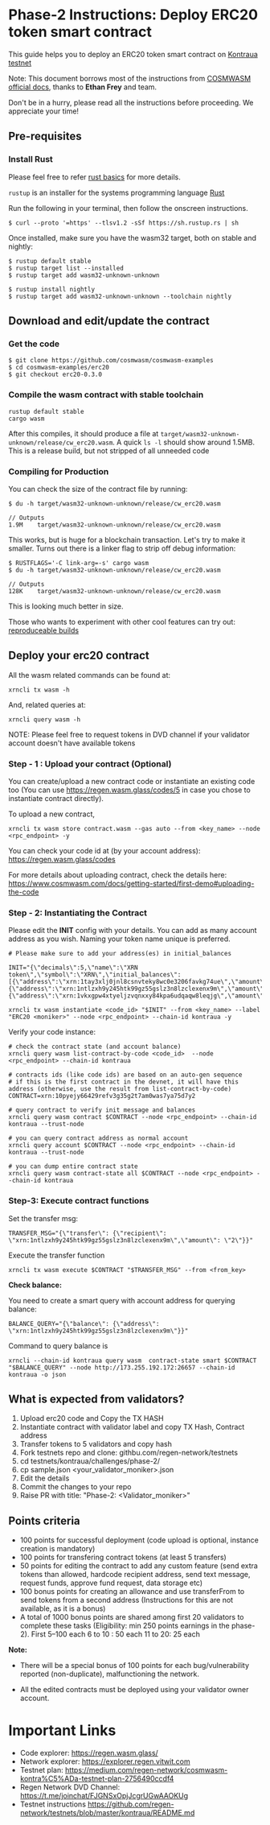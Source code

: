 # Phase-2 Instructions: Deploy ERC20 token smart contract

This guide helps you to deploy an ERC20 token smart contract on [Kontraua testnet](https://regen.wasm.glass/)

Note: This document borrows most of the instructions from [COSMWASM official docs](https://www.cosmwasm.com/docs/getting-started/intro), thanks to **Ethan Frey** and team.

Don't be in a hurry, please read all the instructions before proceeding. We appreciate your time!

## Pre-requisites

### Install Rust

Please feel free to refer [rust basics](https://www.cosmwasm.com/docs/getting-started/rust-basics) for more details.

`rustup` is an installer for the systems programming language [Rust](https://www.rust-lang.org/)

Run the following in your terminal, then follow the onscreen instructions.

```
$ curl --proto '=https' --tlsv1.2 -sSf https://sh.rustup.rs | sh
```

Once installed, make sure you have the wasm32 target, both on stable and nightly:
```
$ rustup default stable
$ rustup target list --installed
$ rustup target add wasm32-unknown-unknown

$ rustup install nightly
$ rustup target add wasm32-unknown-unknown --toolchain nightly
```

## Download and edit/update the contract

### Get the code

```
$ git clone https://github.com/cosmwasm/cosmwasm-examples
$ cd cosmwasm-examples/erc20
$ git checkout erc20-0.3.0
```

### Compile the wasm contract with stable toolchain
```
rustup default stable
cargo wasm
```
After this compiles, it should produce a file at  `target/wasm32-unknown-unknown/release/cw_erc20.wasm`. A quick `ls -l` should show around 1.5MB. This is a release build, but not stripped of all unneeded code

### Compiling for Production
You can check the size of the contract file by running:
```
$ du -h target/wasm32-unknown-unknown/release/cw_erc20.wasm

// Outputs
1.9M    target/wasm32-unknown-unknown/release/cw_erc20.wasm
```
This works, but is huge for a blockchain transaction. Let's try to make it smaller. Turns out there is a linker flag to strip off debug information:

```
$ RUSTFLAGS='-C link-arg=-s' cargo wasm
$ du -h target/wasm32-unknown-unknown/release/cw_erc20.wasm

// Outputs
128K    target/wasm32-unknown-unknown/release/cw_erc20.wasm
```
This is looking much better in size.

Those who wants to experiment with other cool features can try out: [reproduceable builds](https://www.cosmwasm.com/docs/getting-started/editing-escrow-contract#reproduceable-builds)

## Deploy your erc20 contract

All the wasm related commands can be found at:
```
xrncli tx wasm -h
```

And, related queries at: 
```
xrncli query wasm -h
```

NOTE: Please feel free to request tokens in DVD channel if your validator account doesn't have available tokens

### Step - 1 : Upload your contract (Optional)
You can create/upload a new contract code or instantiate an existing code too (You can use https://regen.wasm.glass/codes/5 in case you chose to instantiate contract directly).

To upload a new contract,

```
xrncli tx wasm store contract.wasm --gas auto --from <key_name> --node <rpc_endpoint> -y
```

You can check your code id at (by your account address): https://regen.wasm.glass/codes

For more details about uploading contract, check the details here: https://www.cosmwasm.com/docs/getting-started/first-demo#uploading-the-code

### Step - 2: Instantiating the Contract

Please edit the **INIT** config with your details. You can add as many account address as you wish. Naming your token name unique is preferred.

```
# Please make sure to add your address(es) in initial_balances

INIT="{\"decimals\":5,\"name\":\"XRN token\",\"symbol\":\"XRN\",\"initial_balances\":[{\"address\":\"xrn:1tay3xlj0jnl8csnvteky8wc0e3206favkg74ue\",\"amount\":\"1000\"},{\"address\":\"xrn:1ntlzxh9y245htk99gz55gslz3n8lzclexenx9m\",\"amount\":\"2000\"},{\"address\":\"xrn:1vkxgpw4xtyeljzvqnxxy84kpa6udqaqw8leqjg\",\"amount\":\"3000\"}]}"

xrncli tx wasm instantiate <code_id> "$INIT" --from <key_name> --label "ERC20 <moniker>" --node <rpc_endpoint> --chain-id kontraua -y 
```

Verify your code instance:
```
# check the contract state (and account balance)
xrncli query wasm list-contract-by-code <code_id>  --node <rpc_endpoint> --chain-id kontraua

# contracts ids (like code ids) are based on an auto-gen sequence
# if this is the first contract in the devnet, it will have this address (otherwise, use the result from list-contract-by-code)
CONTRACT=xrn:10pyejy66429refv3g35g2t7am0was7ya75d7y2

# query contract to verify init message and balances
xrncli query wasm contract $CONTRACT --node <rpc_endpoint> --chain-id kontraua --trust-node

# you can query contract address as normal account
xrncli query account $CONTRACT --node <rpc_endpoint> --chain-id kontraua --trust-node

# you can dump entire contract state
xrncli query wasm contract-state all $CONTRACT --node <rpc_endpoint> --chain-id kontraua
```

### Step-3: Execute contract functions

Set the transfer msg:
```
TRANSFER_MSG="{\"transfer\": {\"recipient\": \"xrn:1ntlzxh9y245htk99gz55gslz3n8lzclexenx9m\",\"amount\": \"2\"}}"
```

Execute the transfer function 
```
xrncli tx wasm execute $CONTRACT "$TRANSFER_MSG" --from <from_key>
```

**Check balance:**

You need to create a smart query with account address for querying balance:
```
BALANCE_QUERY="{\"balance\": {\"address\": \"xrn:1ntlzxh9y245htk99gz55gslz3n8lzclexenx9m\"}}"
```

Command to query balance is
```
xrncli --chain-id kontraua query wasm  contract-state smart $CONTRACT "$BALANCE_QUERY" --node http://173.255.192.172:26657 --chain-id kontraua -o json
```

## What is expected from validators?

1. Upload erc20 code and Copy the TX HASH
2. Instantiate contract with validator label and copy TX Hash, Contract address
3. Transfer tokens to 5 validators and copy hash
4. Fork testnets repo and clone: githbu.com/regen-network/testnets
5. cd testnets/kontraua/challenges/phase-2/
6. cp sample.json <your_validator_moniker>.json
7. Edit the details
8. Commit the changes to your repo
9. Raise PR with title: "Phase-2: <Validator_moniker>"

## Points criteria
- 100 points for successful deployment (code upload is optional, instance creation is mandatory)
- 100 points for transfering contract tokens (at least 5 transfers)
- 50 points for editing the contract to add any custom feature (send extra tokens than allowed,  hardcode recipient address, send text message, request funds, approve fund request, data storage etc)
- 100 bonus points for creating an allowance and use transferFrom to send tokens from a second address (Instructions for this are not available, as it is a bonus)
- A total of 1000 bonus points are shared among first 20 validators to complete these tasks (Eligibility: min 250 points earnings in the phase-2).
First 5–100 each
6 to 10 : 50 each
11 to 20: 25 each

**Note:** 
- There will be a special bonus of 100 points for each bug/vulnerability reported (non-duplicate), malfunctioning the network.

- All the edited contracts must be deployed using your validator owner account.

# Important Links

- Code explorer: https://regen.wasm.glass/
- Network explorer: https://explorer.regen.vitwit.com
- Testnet plan: https://medium.com/regen-network/cosmwasm-kontra%C5%ADa-testnet-plan-2756490ccdf4
- Regen Network DVD Channel: https://t.me/joinchat/FJGNSxOpjJcgrUGwAAOKUg
- Testnet instructions https://github.com/regen-network/testnets/blob/master/kontraua/README.md
